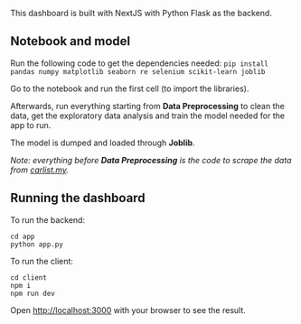 This dashboard is built with NextJS with Python Flask as the backend.

## Notebook and model
Run the following code to get the dependencies needed: ```pip install pandas numpy matplotlib seaborn re selenium scikit-learn joblib```

 Go to the notebook and run the first cell (to import the libraries). 

Afterwards, run everything starting from **Data Preprocessing** to clean the data, get the exploratory data analysis and train the model needed for the app to run.

The model is dumped and loaded through **Joblib**.

*Note: everything before **Data Preprocessing** is the code to scrape the data from [carlist.my](https://www.carlist.my/).*

## Running the dashboard
To run the backend:
```
cd app
python app.py
```

To run the client:
```
cd client
npm i
npm run dev
```

Open [http://localhost:3000](http://localhost:3000) with your browser to see the result.
